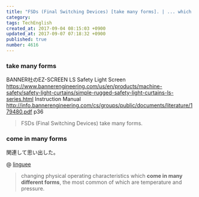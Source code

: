 ```yaml
---
title: "FSDs (Final Switching Devices) [take many forms]. | ... which  come in many different forms"
category: 
tags: TechEnglish
created_at: 2017-09-04 08:15:03 +0900
updated_at: 2017-09-07 07:18:32 +0900
published: true
number: 4616
---
```


### take many forms

BANNER社のEZ-SCREEN LS Safety Light Screen
https://www.bannerengineering.com/us/en/products/machine-safety/safety-light-curtains/simple-rugged-safety-light-curtains-ls-series.html
Instruction Manual
http://info.bannerengineering.com/cs/groups/public/documents/literature/179480.pdf
p36

> FSDs (Final Switching Devices) take many forms. 

### come in many forms

関連して思い出した。

@ [linguee](http://www.linguee.jp/%E8%8B%B1%E8%AA%9E-%E6%97%A5%E6%9C%AC%E8%AA%9E/%E7%BF%BB%E8%A8%B3/comes+in+many+forms.html)

> changing physical operating characteristics which **come in many different forms**, the most common of which are temperature and pressure.


